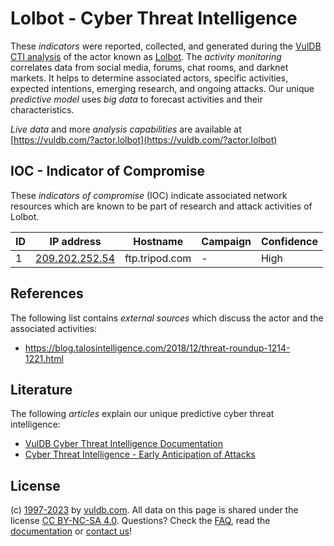 # Lolbot - Cyber Threat Intelligence

These _indicators_ were reported, collected, and generated during the [VulDB CTI analysis](https://vuldb.com/?kb.cti) of the actor known as [Lolbot](https://vuldb.com/?actor.lolbot). The _activity monitoring_ correlates data from social media, forums, chat rooms, and darknet markets. It helps to determine associated actors, specific activities, expected intentions, emerging research, and ongoing attacks. Our unique _predictive model_ uses _big data_ to forecast activities and their characteristics.

_Live data_ and more _analysis capabilities_ are available at [https://vuldb.com/?actor.lolbot](https://vuldb.com/?actor.lolbot)

## IOC - Indicator of Compromise

These _indicators of compromise_ (IOC) indicate associated network resources which are known to be part of research and attack activities of Lolbot.

ID | IP address | Hostname | Campaign | Confidence
-- | ---------- | -------- | -------- | ----------
1 | [209.202.252.54](https://vuldb.com/?ip.209.202.252.54) | ftp.tripod.com | - | High

## References

The following list contains _external sources_ which discuss the actor and the associated activities:

* https://blog.talosintelligence.com/2018/12/threat-roundup-1214-1221.html

## Literature

The following _articles_ explain our unique predictive cyber threat intelligence:

* [VulDB Cyber Threat Intelligence Documentation](https://vuldb.com/?kb.cti)
* [Cyber Threat Intelligence - Early Anticipation of Attacks](https://www.scip.ch/en/?labs.20201022)

## License

(c) [1997-2023](https://vuldb.com/?kb.changelog) by [vuldb.com](https://vuldb.com/?kb.about). All data on this page is shared under the license [CC BY-NC-SA 4.0](https://creativecommons.org/licenses/by-nc-sa/4.0/). Questions? Check the [FAQ](https://vuldb.com/?kb.faq), read the [documentation](https://vuldb.com/?kb) or [contact us](https://vuldb.com/?contact)!
